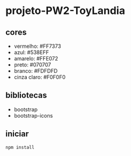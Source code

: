 # projeto-PW2-ToyLandia

## cores

- vermelho: #FF7373
- azul: #538EFF
- amarelo: #FFE072
- preto: #070707
- branco: #FDFDFD
- cinza claro: #F0F0F0
## bibliotecas

- bootstrap
- bootstrap-icons

## iniciar 

```
npm install
```

